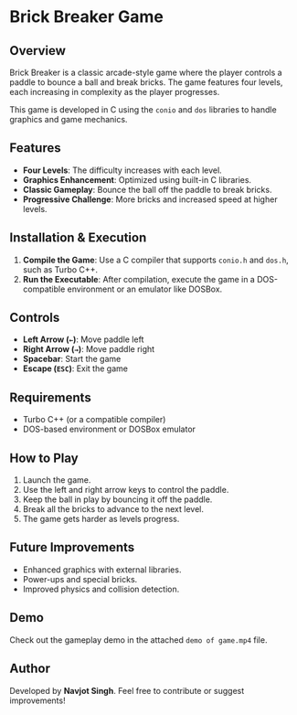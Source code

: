 # Brick Breaker Game

## Overview
Brick Breaker is a classic arcade-style game where the player controls a paddle to bounce a ball and break bricks. The game features four levels, each increasing in complexity as the player progresses.

This game is developed in C using the `conio` and `dos` libraries to handle graphics and game mechanics.

## Features
- **Four Levels**: The difficulty increases with each level.
- **Graphics Enhancement**: Optimized using built-in C libraries.
- **Classic Gameplay**: Bounce the ball off the paddle to break bricks.
- **Progressive Challenge**: More bricks and increased speed at higher levels.

## Installation & Execution
1. **Compile the Game**: Use a C compiler that supports `conio.h` and `dos.h`, such as Turbo C++.
2. **Run the Executable**: After compilation, execute the game in a DOS-compatible environment or an emulator like DOSBox.

## Controls
- **Left Arrow (`←`)**: Move paddle left
- **Right Arrow (`→`)**: Move paddle right
- **Spacebar**: Start the game
- **Escape (`ESC`)**: Exit the game

## Requirements
- Turbo C++ (or a compatible compiler)
- DOS-based environment or DOSBox emulator

## How to Play
1. Launch the game.
2. Use the left and right arrow keys to control the paddle.
3. Keep the ball in play by bouncing it off the paddle.
4. Break all the bricks to advance to the next level.
5. The game gets harder as levels progress.

## Future Improvements
- Enhanced graphics with external libraries.
- Power-ups and special bricks.
- Improved physics and collision detection.

## Demo
Check out the gameplay demo in the attached `demo of game.mp4` file.

## Author
Developed by **Navjot Singh**. Feel free to contribute or suggest improvements!

